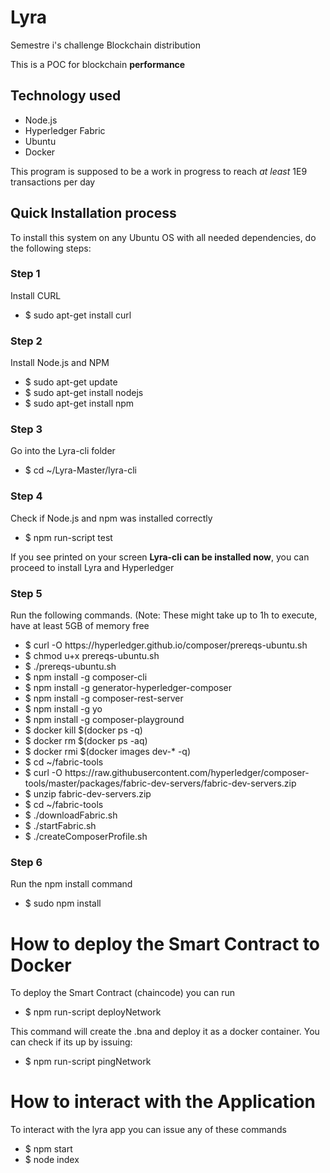 
# Lyra
Semestre i's challenge Blockchain distribution

<p> This is a POC for blockchain <b>performance</b> </p>
<h2> Technology used </h2>
<ul>
  <li>Node.js</li>
  <li>Hyperledger Fabric</li>
  <li>Ubuntu</li>
  <li> Docker </li>
</ul>

<p> This program is supposed to be a work in progress to reach <i>at least</i> 1E9 transactions per day </p>

<h2> Quick Installation process </h2>
<p> To install this system on any Ubuntu OS with all needed dependencies, do the following steps: </p>
<h3> Step 1 </h3>
<p> Install CURL </p>
<ul>
  <li> $ sudo apt-get install curl </li>
</ul>
<h3> Step 2 </h3>
<p> Install Node.js and NPM </p>
<ul>
    <li>$ sudo apt-get update</li>
    <li>$ sudo apt-get install nodejs</li>
    <li>$ sudo apt-get install npm</li>
</ul>
<h3> Step 3 </h3>
<p> Go into the Lyra-cli folder  </p>
<ul>
  <li>
    $ cd ~/Lyra-Master/lyra-cli
  </li>
</ul>   
<h3> Step 4 </h3>
<p> Check if Node.js and npm was installed correctly </p>
<ul>
  <li>
    $ npm run-script test
  </li>
</ul>

<p> If you see printed on your screen <b>Lyra-cli can be installed now</b>, you can proceed to install Lyra and Hyperledger </p>

<h3> Step 5 </h3>
<p> Run the following commands. (Note: These might take up to 1h to execute, have at least 5GB of memory free </p>
<ul>
  <li>$ curl -O https://hyperledger.github.io/composer/prereqs-ubuntu.sh </li> 
  <li>$ chmod u+x prereqs-ubuntu.sh </li> 
  <li>$ ./prereqs-ubuntu.sh </li> 
  <li>$ npm install -g composer-cli </li> 
  <li>$ npm install -g generator-hyperledger-composer </li> 
  <li>$ npm install -g composer-rest-server </li> 
  <li>$ npm install -g yo </li> 
  <li>$ npm install -g composer-playground </li> 
  <li>$ docker kill $(docker ps -q) </li> 
  <li>$ docker rm $(docker ps -aq) </li> 
  <li>$ docker rmi $(docker images dev-* -q) </li> 
  <li>$ cd ~/fabric-tools </li> 
  <li>$ curl -O https://raw.githubusercontent.com/hyperledger/composer-tools/master/packages/fabric-dev-servers/fabric-dev-servers.zip </li> 
  <li>$ unzip fabric-dev-servers.zip </li> 
  <li>$ cd ~/fabric-tools </li> 
  <li>$ ./downloadFabric.sh </li> 
  <li>$ ./startFabric.sh </li> 
  <li>$ ./createComposerProfile.sh </li> 
  
</ul>

<h3> Step 6 </h3> 
<p> Run the npm install command </p>
<ul>
    <li>
    $ sudo npm install
  </li>
  </ul>
  
<h1> How to deploy the Smart Contract to Docker </h1>
<p> To deploy the Smart Contract (chaincode) you can run </p>
  <ul>
  <li> $ npm run-script deployNetwork </li>
  </ul>
<p> This command will create the .bna and deploy it as a docker container. You can check if its up by issuing: </p>
  <ul>
  <li> $ npm run-script pingNetwork </li>
  </ul>
  
<h1> How to interact with the Application </h1>
<p> To interact with the lyra app you can issue any of these commands </p>
<ul>
  <li> $ npm start </li>
  <li> $ node index </li>
  </ul>
